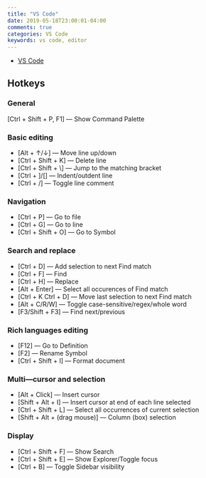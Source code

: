```yaml
---
title: "VS Code"
date: 2019-05-18T23:00:01-04:00
comments: true
categories: VS Code
keywords: vs code, editor
---
```


* [VS Code](https://code.visualstudio.com/)

## Hotkeys

### General
[Ctrl + Shift + P, F1] — Show Command Palette

### Basic editing
* [Alt + ↑/↓] — Move line up/down
* [Ctrl + Shift + K] — Delete line
* [Ctrl + Shift + \\] — Jump to the matching bracket
* [Ctrl + ]/\[] — Indent/outdent line
* [Ctrl + /] — Toggle line comment

### Navigation
* [Ctrl + P] — Go to file
* [Ctrl + G] — Go to line
* [Ctrl + Shift + O] — Go to Symbol

### Search and replace
* [Ctrl + D] — Add selection to next Find match
* [Ctrl + F] — Find
* [Ctrl + H] — Replace
* [Alt + Enter] — Select all occurences of Find match
* [Ctrl + K Ctrl + D] — Move last selection to next Find match
* [Alt + C/R/W] — Toggle case-sensitive/regex/whole word
* [F3/Shift + F3] — Find next/previous

### Rich languages editing
* [F12] — Go to Definition
* [F2] — Rename Symbol
* [Ctrl + Shift + I] — Format document

### Multi—cursor and selection
* [Alt + Click] — Insert cursor
* [Shift + Alt + I] — Insert cursor at end of each line selected
* [Ctrl + Shift + L] — Select all occurrences of current selection
* [Shift + Alt + (drag mouse)] — Column (box) selection

### Display
* [Ctrl + Shift + F] — Show Search
* [Ctrl + Shift + E] — Show Explorer/Toggle focus
* [Ctrl + B] — Toggle Sidebar visibility
